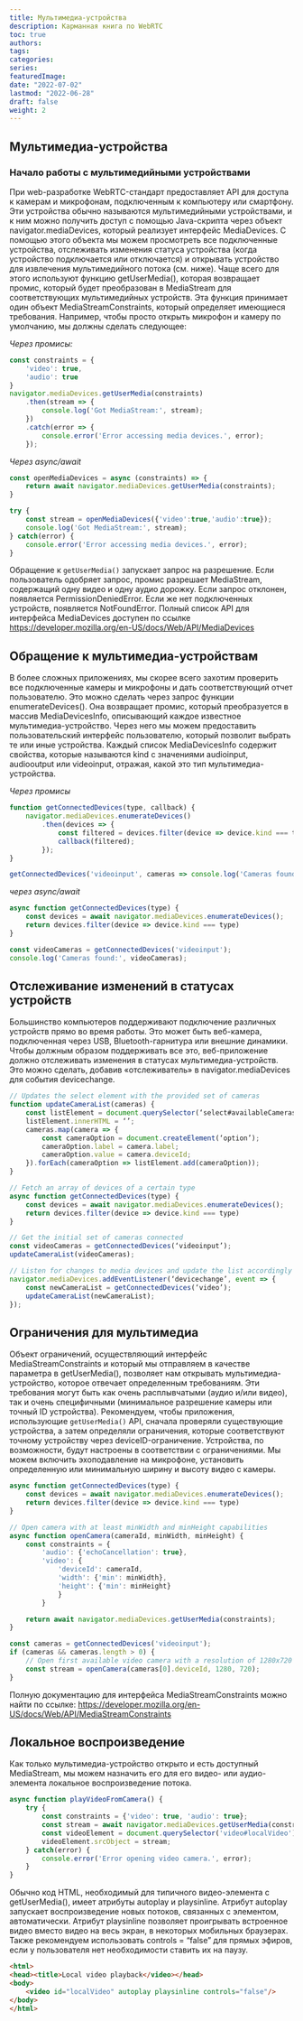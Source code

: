 ```yaml
---
title: Мультимедиа-устройства
description: Карманная книга по WebRTC
toc: true
authors:
tags: 
categories:
series:
featuredImage:
date: "2022-07-02"
lastmod: "2022-06-28"
draft: false
weight: 2
---
```


## Мультимедиа-устройства

### Начало работы с мультимедийными устройствами

При web-разработке WebRTC-стандарт предоставляет API для доступа к камерам и микрофонам, подключенным к компьютеру или смартфону. Эти устройства обычно называются мультимедийными устройствами, и к ним можно получить доступ с помощью Java-скрипта через объект navigator.mediaDevices, который реализует интерфейс MediaDevices. С помощью этого объекта мы можем просмотреть все подключенные устройства, отслеживать изменения статуса устройства (когда устройство подключается или отключается) и открывать устройство для извлечения мультимедийного потока (см. ниже).
Чаще всего для этого используют функцию getUserMedia(), которая возвращает промис, который будет преобразован в MediaStream для соответствующих мультимедийных устройств. Эта функция принимает один объект MediaStreamConstraints, который определяет имеющиеся требования. Например, чтобы просто открыть микрофон и камеру по умолчанию, мы должны сделать следующее:

_Через промисы:_

```javascript
const constraints = {
    'video': true,
    'audio': true
}
navigator.mediaDevices.getUserMedia(constraints)
    .then(stream => {
        console.log('Got MediaStream:', stream);
    })
    .catch(error => {
        console.error('Error accessing media devices.', error);
    });
```

_Через async/await_

```javascript
const openMediaDevices = async (constraints) => {
    return await navigator.mediaDevices.getUserMedia(constraints);
}

try {
    const stream = openMediaDevices({'video':true,'audio':true});
    console.log('Got MediaStream:', stream);
} catch(error) {
    console.error('Error accessing media devices.', error);
}
```

Обращение к `getUserMedia()` запускает запрос на разрешение. Если пользователь одобряет запрос, промис разрешает MediaStream, содержащий одну видео и одну аудио дорожку. Если запрос отклонен, появляется PermissionDeniedError. Если же нет подключенных устройств, появляется NotFoundError.
Полный список API для интерфейса MediaDevices доступен по ссылке <https://developer.mozilla.org/en-US/docs/Web/API/MediaDevices>

## Обращение к мультимедиа-устройствам

В более сложных приложениях, мы скорее всего захотим проверить все подключенные камеры и микрофоны и дать соответствующий отчет пользователю. Это можно сделать через запрос функции enumerateDevices(). Она возвращает промис, который преобразуется в массив MediaDevicesInfo, описывающий каждое известное мультимедиа-устройство. Через него мы можем предоставить пользовательский интерфейс пользователю, который позволит выбрать те или иные устройства. Каждый список MediaDevicesInfo содержит свойства, которые называются kind с значениями audioinput, audiooutput или videoinput, отражая, какой это тип мультимедиа-устройства.

_Через промисы_

```javascript
function getConnectedDevices(type, callback) {
    navigator.mediaDevices.enumerateDevices()
        .then(devices => {
            const filtered = devices.filter(device => device.kind === type);
            callback(filtered);
        });
}

getConnectedDevices('videoinput', cameras => console.log('Cameras found', cameras));
```

_через async/await_

```javascript
async function getConnectedDevices(type) {
    const devices = await navigator.mediaDevices.enumerateDevices();
    return devices.filter(device => device.kind === type)
}

const videoCameras = getConnectedDevices('videoinput');
console.log('Cameras found:', videoCameras);
```

## Отслеживание изменений в статусах устройств

Большинство компьютеров поддерживают подключение различных устройств прямо во время работы. Это может быть веб-камера, подключенная через USB, Bluetooth-гарнитура или внешние динамики. Чтобы должным образом поддерживать все это, веб-приложение должно отслеживать изменения в статусах мультимедиа-устройств. Это можно сделать, добавив «отслеживатель» в navigator.mediaDevices для события devicechange.

```javascript
// Updates the select element with the provided set of cameras
function updateCameraList(cameras) {
    const listElement = document.querySelector(‘select#availableCameras’);
    listElement.innerHTML = ‘’;
    cameras.map(camera => {
        const cameraOption = document.createElement(‘option’);
        cameraOption.label = camera.label;
        cameraOption.value = camera.deviceId;
    }).forEach(cameraOption => listElement.add(cameraOption));
}

// Fetch an array of devices of a certain type
async function getConnectedDevices(type) {
    const devices = await navigator.mediaDevices.enumerateDevices();
    return devices.filter(device => device.kind === type)
}

// Get the initial set of cameras connected
const videoCameras = getConnectedDevices(‘videoinput’);
updateCameraList(videoCameras);

// Listen for changes to media devices and update the list accordingly
navigator.mediaDevices.addEventListener(‘devicechange’, event => {
    const newCameraList = getConnectedDevices(‘video’);
    updateCameraList(newCameraList);
});
```

## Ограничения для мультимедиа

Объект ограничений, осуществляющий интерфейс MediaStreamConstraints и который мы отправляем в качестве параметра в getUserMedia(), позволяет нам открывать мультимедиа-устройство, которое отвечает определенным требованиям. Эти требования могут быть как очень расплывчатыми (аудио и/или видео), так и очень специфичными (минимальное разрешение камеры или точный ID устройства). Рекомендуем, чтобы приложения, использующие `getUserMedia()` API, сначала проверяли существующие устройства, а затем определяли ограничения, которые соответствуют точному устройству через deviceID-ограничение. Устройства, по возможности, будут настроены в соответствии с ограничениями. Мы можем включить эхоподавление на микрофоне, установить определенную или минимальную ширину и высоту видео с камеры.

```javascript
async function getConnectedDevices(type) {
    const devices = await navigator.mediaDevices.enumerateDevices();
    return devices.filter(device => device.kind === type)
}

// Open camera with at least minWidth and minHeight capabilities
async function openCamera(cameraId, minWidth, minHeight) {
    const constraints = {
        'audio': {'echoCancellation': true},
        'video': {
            'deviceId': cameraId,
            'width': {'min': minWidth},
            'height': {'min': minHeight}
            }
        }

    return await navigator.mediaDevices.getUserMedia(constraints);
}

const cameras = getConnectedDevices('videoinput');
if (cameras && cameras.length > 0) {
    // Open first available video camera with a resolution of 1280x720 pixels
    const stream = openCamera(cameras[0].deviceId, 1280, 720);
}
```

Полную документацию для интерфейса MediaStreamConstraints можно найти по ссылке: <https://developer.mozilla.org/en-US/docs/Web/API/MediaStreamConstraints>

## Локальное воспроизведение

Как только мультимедиа-устройство открыто и есть доступный MediaStream, мы можем назначить его для его видео- или аудио-элемента локальное воспроизведение потока.

```javascript
async function playVideoFromCamera() {
    try {
        const constraints = {'video': true, 'audio': true};
        const stream = await navigator.mediaDevices.getUserMedia(constraints);
        const videoElement = document.querySelector('video#localVideo');
        videoElement.srcObject = stream;
    } catch(error) {
        console.error('Error opening video camera.', error);
    }
}
```

Обычно код HTML, необходимый для типичного видео-элемента с getUserMedia(), имеет атрибуты autoplay и playsinline. Атрибут autoplay запускает воспроизведение новых потоков, связанных с элементом, автоматически. Атрибут playsinline позволяет проигрывать встроенное видео вместо видео на весь экран, в некоторых мобильных браузерах. Также рекомендуем использовать controls = “false” для прямых эфиров, если у пользователя нет необходимости ставить их на паузу.

```html
<html>
<head><title>Local video playback</video></head>
<body>
    <video id="localVideo" autoplay playsinline controls="false"/>
</body>
</html>
```
